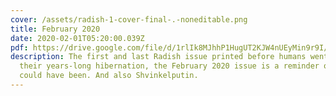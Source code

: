 ```yaml
---
cover: /assets/radish-1-cover-final-.-noneditable.png
title: February 2020
date: 2020-02-01T05:20:00.039Z
pdf: https://drive.google.com/file/d/1rlIk8MJhhP1HugUT2KJW4nUEyMin9r9I/view?usp=sharing
description: The first and last Radish issue printed before humans went into
  their years-long hibernation, the February 2020 issue is a reminder of what
  could have been. And also Shvinkelputin.
---
```

